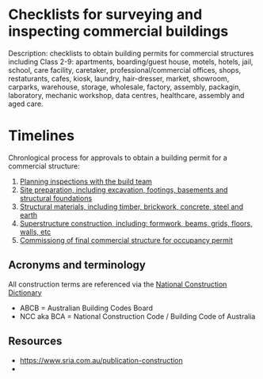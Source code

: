 # Checklists for surveying and inspecting commercial buildings
Description: checklists to obtain building permits for commercial structures including Class 2-9: apartments, boarding/guest house, motels, hotels, jail, school, care facility, caretaker, professional/commercial offices, shops, restaturants, cafes, kiosk, laundry, hair-dresser, market, showroom, carparks, warehouse, storage, wholesale, factory, assembly, packagin, laboratory, mechanic workshop, data centres, healthcare, assembly and aged care.

# Timelines
Chronlogical process for approvals to obtain a building permit for a commercial structure:

 1. [Planning inspections with the build team](https://github.com/earthsteading/commercial-buildings/blob/main/inspections.md)
 2. [Site preparation, including excavation, footings, basements and structural foundations](https://github.com/earthsteading/commercial-buildings/blob/main/site-prep.md)
 3. [Structural materials, including timber, brickwork, concrete, steel and earth](https://github.com/earthsteading/commercial-buildings/blob/main/structural-materials.md)
 4. [Superstructure construction, including: formwork, beams, grids, floors, walls, etc](https://github.com/earthsteading/commercial-buildings/blob/main/superstructure.md)
 5. [Commissiong of final commercial structure for occupancy permit](https://github.com/earthsteading/commercial-buildings/blob/main/commissioning.md)

## Acronyms and terminology
All construction terms are referenced via the [National Construction Dictionary](https://www.constructiondictionary.com.au/search)
  * ABCB = Australian Building Codes Board
  * NCC aka BCA = National Construction Code / Building Code of Australia

## Resources

  - https://www.sria.com.au/publication-construction
  - 








